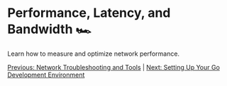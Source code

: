 # Performance, Latency, and Bandwidth 🏎️

Learn how to measure and optimize network performance.

[Previous: Network Troubleshooting and Tools](12-network-troubleshooting-and-tools.md) | [Next: Setting Up Your Go Development Environment](../part2/01-setting-up-your-go-development-environment.md)
